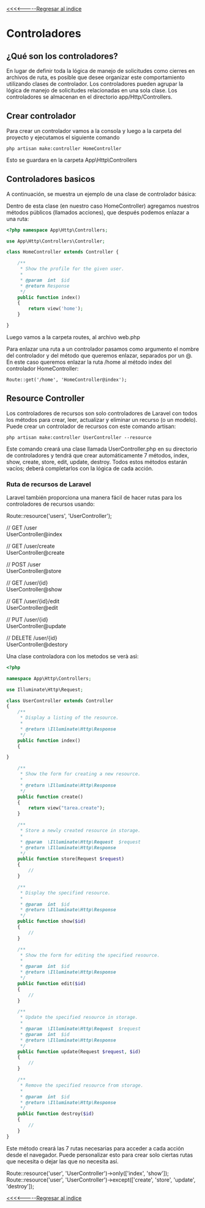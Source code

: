 [<<<<-----Regresar al indice](https://martamaleyka.github.io/Curso-de-Laravel/index) 

# Controladores

## ¿Qué son los controladores?
En lugar de definir toda la lógica de manejo de solicitudes como cierres en archivos de ruta, es posible que desee organizar este comportamiento utilizando clases de controlador. Los controladores pueden agrupar la lógica de manejo de solicitudes relacionadas en una sola clase. Los controladores se almacenan en el directorio app/Http/Controllers.

## Crear controlador
Para crear un controlador vamos a la consola y luego a la carpeta del proyecto y ejecutamos el siguiente comando 

````
php artisan make:controller HomeController
````
Esto se guardara en la carpeta App\Http\Controllers

## Controladores basicos
A continuación, se muestra un ejemplo de una clase de controlador básica:

Dentro de esta clase (en nuestro caso HomeController) agregamos nuestros métodos públicos (llamados acciones), que después podemos enlazar a una ruta:

```php
<?php namespace App\Http\Controllers;

use App\Http\Controllers\Controller;

class HomeController extends Controller {

    /**
     * Show the profile for the given user.
     *
     * @param  int  $id
     * @return Response
     */
    public function index()
    {
        return view('home');
    }

}
````

Luego vamos a la carpeta routes, al archivo web.php

Para enlazar una ruta a un controlador pasamos como argumento el nombre del controlador y del método que queremos enlazar, separados por un @. En este caso queremos enlazar la ruta /home al método index del controlador HomeController:



````
Route::get('/home', 'HomeController@index');
````

## Resource Controller
Los controladores de recursos son solo controladores de Laravel con todos los métodos para crear, leer, actualizar y eliminar un recurso (o un modelo). Puede crear un controlador de recursos con este comando artisan:

````
php artisan make:controller UserController --resource
````

Este comando creará una clase llamada UserController.php en su directorio de controladores y tendrá que crear automáticamente 7 métodos, index, show, create, store, edit, update, destroy. Todos estos métodos estarán vacíos; deberá completarlos con la lógica de cada acción. 

### Ruta de recursos de Laravel
Laravel también proporciona una manera fácil de hacer rutas para los controladores de recursos usando:


Route::resource('users', 'UserController');

//  GET   /user     
UserController@index 

//  GET    /user/create     
UserController@create 

//  POST   /user            
UserController@store 

//  GET    /user/{id}       
UserController@show 

//  GET    /user/{id}/edit  
UserController@edit 

//  PUT    /user/{id}       
UserController@update 

//  DELETE /user/{id}       
UserController@destory


Una clase controladora con los metodos se verà asì:

```php
<?php

namespace App\Http\Controllers;

use Illuminate\Http\Request;

class UserController extends Controller
{
    /**
     * Display a listing of the resource.
     *
     * @return \Illuminate\Http\Response
     */
    public function index()
    {

}

    /**
     * Show the form for creating a new resource.
     *
     * @return \Illuminate\Http\Response
     */
    public function create()
    {
        return view("tarea.create");
    }

    /**
     * Store a newly created resource in storage.
     *
     * @param  \Illuminate\Http\Request  $request
     * @return \Illuminate\Http\Response
     */
    public function store(Request $request)
    {
        //
    }

    /**
     * Display the specified resource.
     *
     * @param  int  $id
     * @return \Illuminate\Http\Response
     */
    public function show($id)
    {
        //
    }

    /**
     * Show the form for editing the specified resource.
     *
     * @param  int  $id
     * @return \Illuminate\Http\Response
     */
    public function edit($id)
    {
        //
    }

    /**
     * Update the specified resource in storage.
     *
     * @param  \Illuminate\Http\Request  $request
     * @param  int  $id
     * @return \Illuminate\Http\Response
     */
    public function update(Request $request, $id)
    {
        //
    }

    /**
     * Remove the specified resource from storage.
     *
     * @param  int  $id
     * @return \Illuminate\Http\Response
     */
    public function destroy($id)
    {
        //
    }
}
```

Este método creará las 7 rutas necesarias para acceder a cada acción desde el navegador. Puede personalizar esto para crear solo ciertas rutas que necesita o dejar las que no necesita así.


Route::resource('user', 'UserController')->only(['index', 'show']); 
Route::resource('user', 'UserController')->except(['create', 'store', 'update', 'destroy']);


[<<<<-----Regresar al indice](https://martamaleyka.github.io/Curso-de-Laravel/index) 
